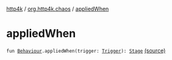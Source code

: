 [http4k](../index.md) / [org.http4k.chaos](index.md) / [appliedWhen](./applied-when.md)

# appliedWhen

`fun `[`Behaviour`](-behaviour.md)`.appliedWhen(trigger: `[`Trigger`](-trigger.md)`): `[`Stage`](-stage.md) [(source)](https://github.com/http4k/http4k/blob/master/http4k-testing-chaos/src/main/kotlin/org/http4k/chaos/ChaosBehaviours.kt#L39)